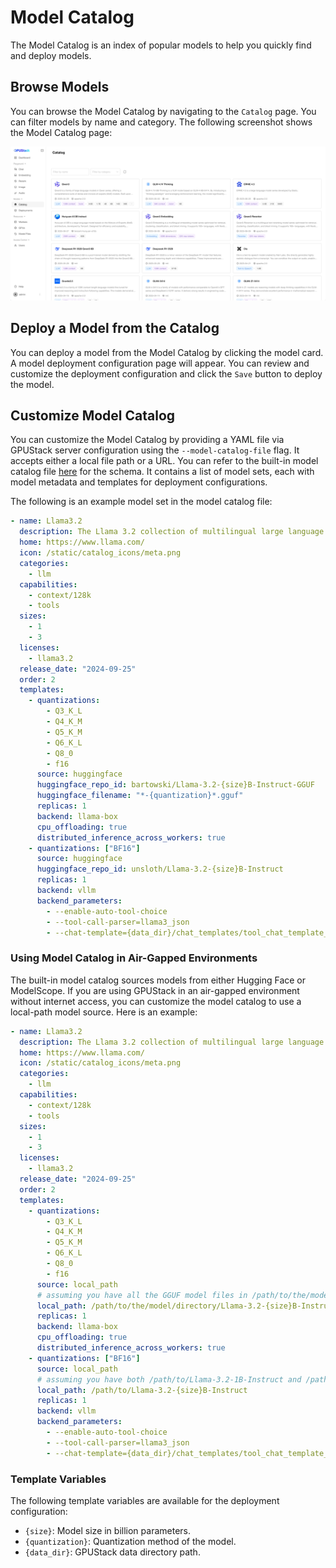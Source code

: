 # Model Catalog

The Model Catalog is an index of popular models to help you quickly find and deploy models.

## Browse Models

You can browse the Model Catalog by navigating to the `Catalog` page. You can filter models by name and category. The following screenshot shows the Model Catalog page:

![Model Catalog](../assets/model-catalog.png)

## Deploy a Model from the Catalog

You can deploy a model from the Model Catalog by clicking the model card. A model deployment configuration page will appear. You can review and customize the deployment configuration and click the `Save` button to deploy the model.

## Customize Model Catalog

You can customize the Model Catalog by providing a YAML file via GPUStack server configuration using the `--model-catalog-file` flag. It accepts either a local file path or a URL. You can refer to the built-in model catalog file [here](https://github.com/gpustack/gpustack/blob/main/gpustack/assets/model-catalog.yaml) for the schema. It contains a list of model sets, each with model metadata and templates for deployment configurations.

The following is an example model set in the model catalog file:

```yaml
- name: Llama3.2
  description: The Llama 3.2 collection of multilingual large language models (LLMs) is a collection of pretrained and instruction-tuned generative models in 1B and 3B sizes (text in/text out). The Llama 3.2 instruction-tuned text only models are optimized for multilingual dialogue use cases, including agentic retrieval and summarization tasks. They outperform many of the available open source and closed chat models on common industry benchmarks.
  home: https://www.llama.com/
  icon: /static/catalog_icons/meta.png
  categories:
    - llm
  capabilities:
    - context/128k
    - tools
  sizes:
    - 1
    - 3
  licenses:
    - llama3.2
  release_date: "2024-09-25"
  order: 2
  templates:
    - quantizations:
        - Q3_K_L
        - Q4_K_M
        - Q5_K_M
        - Q6_K_L
        - Q8_0
        - f16
      source: huggingface
      huggingface_repo_id: bartowski/Llama-3.2-{size}B-Instruct-GGUF
      huggingface_filename: "*-{quantization}*.gguf"
      replicas: 1
      backend: llama-box
      cpu_offloading: true
      distributed_inference_across_workers: true
    - quantizations: ["BF16"]
      source: huggingface
      huggingface_repo_id: unsloth/Llama-3.2-{size}B-Instruct
      replicas: 1
      backend: vllm
      backend_parameters:
        - --enable-auto-tool-choice
        - --tool-call-parser=llama3_json
        - --chat-template={data_dir}/chat_templates/tool_chat_template_llama3.2_json.jinja
```

### Using Model Catalog in Air-Gapped Environments

The built-in model catalog sources models from either Hugging Face or ModelScope. If you are using GPUStack in an air-gapped environment without internet access, you can customize the model catalog to use a local-path model source. Here is an example:

```yaml
- name: Llama3.2
  description: The Llama 3.2 collection of multilingual large language models (LLMs) is a collection of pretrained and instruction-tuned generative models in 1B and 3B sizes (text in/text out). The Llama 3.2 instruction-tuned text only models are optimized for multilingual dialogue use cases, including agentic retrieval and summarization tasks. They outperform many of the available open source and closed chat models on common industry benchmarks.
  home: https://www.llama.com/
  icon: /static/catalog_icons/meta.png
  categories:
    - llm
  capabilities:
    - context/128k
    - tools
  sizes:
    - 1
    - 3
  licenses:
    - llama3.2
  release_date: "2024-09-25"
  order: 2
  templates:
    - quantizations:
        - Q3_K_L
        - Q4_K_M
        - Q5_K_M
        - Q6_K_L
        - Q8_0
        - f16
      source: local_path
      # assuming you have all the GGUF model files in /path/to/the/model/directory
      local_path: /path/to/the/model/directory/Llama-3.2-{size}B-Instruct-{quantization}.gguf
      replicas: 1
      backend: llama-box
      cpu_offloading: true
      distributed_inference_across_workers: true
    - quantizations: ["BF16"]
      source: local_path
      # assuming you have both /path/to/Llama-3.2-1B-Instruct and /path/to/Llama-3.2-3B-Instruct directories
      local_path: /path/to/Llama-3.2-{size}B-Instruct
      replicas: 1
      backend: vllm
      backend_parameters:
        - --enable-auto-tool-choice
        - --tool-call-parser=llama3_json
        - --chat-template={data_dir}/chat_templates/tool_chat_template_llama3.2_json.jinja
```

### Template Variables

The following template variables are available for the deployment configuration:

- `{size}`: Model size in billion parameters.
- `{quantization}`: Quantization method of the model.
- `{data_dir}`: GPUStack data directory path.
